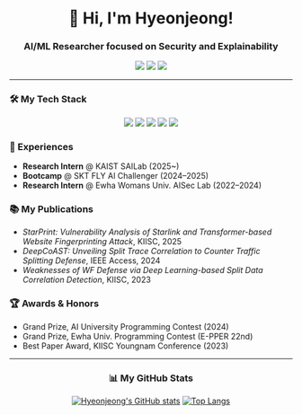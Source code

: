 <div align="center">
  
# 👋 Hi, I'm Hyeonjeong!
  
### AI/ML Researcher focused on Security and Explainability

<a href="mailto:kwakrhkr59@gmail.com"><img src="https://img.shields.io/badge/Email-D14836?style=for-the-badge&logo=gmail&logoColor=white"></a>
<a href="https://www.linkedin.com/in/hyeonjeong-kwak"><img src="https://img.shields.io/badge/LinkedIn-0077B5?style=for-the-badge&logo=linkedin&logoColor=white"></a>
<a href="https://solved.ac/kwakhj0205"><img src="https://img.shields.io/badge/solved.ac-19%20tier-0077B5?style=for-the-badge&logo=solved.ac&logoColor=white"></a>

</div>

---

### 🛠️ My Tech Stack
<p align="center">
  <img src="https://img.shields.io/badge/Python-3776AB?style=for-the-badge&logo=python&logoColor=white" />
  <img src="https://img.shields.io/badge/PyTorch-EE4C2C?style=for-the-badge&logo=pytorch&logoColor=white" />
  <img src="https://img.shields.io/badge/TensorFlow-FF6F00?style=for-the-badge&logo=tensorflow&logoColor=white" />
  <img src="https://img.shields.io/badge/scikit--learn-F7931E?style=for-the-badge&logo=scikit-learn&logoColor=white" />
  <img src="https://img.shields.io/badge/Git-F05032?style=for-the-badge&logo=git&logoColor=white" />
</p>

### 🚀 Experiences
  
- **Research Intern** @ KAIST SAILab (2025~)
- **Bootcamp** @ SKT FLY AI Challenger (2024–2025)
- **Research Intern** @ Ewha Womans Univ. AISec Lab (2022–2024)

### 📚 My Publications

- *StarPrint: Vulnerability Analysis of Starlink and Transformer-based Website Fingerprinting Attack*, KIISC, 2025
- *DeepCoAST: Unveiling Split Trace Correlation to Counter Traffic Splitting Defense*, IEEE Access, 2024
- *Weaknesses of WF Defense via Deep Learning-based Split Data Correlation Detection*, KIISC, 2023

### 🏆 Awards & Honors

- Grand Prize, AI University Programming Contest (2024)
- Grand Prize, Ewha Univ. Programming Contest (E-PPER 22nd)
- Best Paper Award, KIISC Youngnam Conference (2023)

---

<div align="center">

### 📊 My GitHub Stats
[![Hyeonjeong's GitHub stats](https://github-readme-stats.vercel.app/api?username=kwakrhkr59&show_icons=true&theme=tokyonight)](https://github.com/anuraghazra/github-readme-stats)
[![Top Langs](https://github-readme-stats.vercel.app/api/top-langs/?username=kwakrhkr59&layout=compact&theme=tokyonight)](https://github.com/anuraghazra/github-readme-stats)
  
</div>
